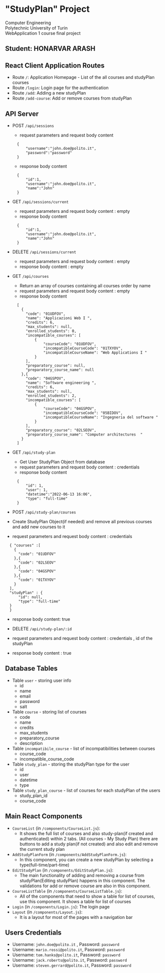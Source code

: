 # "StudyPlan" Project
Computer Engineering <br />
Polytechnic University of Turin <br />
WebApplication 1 course final project <br />
## Student: HONARVAR ARASH 

## React Client Application Routes

- Route `/`: Application Homepage - List of the all courses and studyPlan courses
- Route `/login`: Login page for the authentication
- Route `/add`: Adding a new studyPlan 
- Route `/add-course`: Add or remove courses from studyPlan

## API Server

- POST `/api/sessions`
  - request parameters and request body content
  ```
    {
        "username":"john.doe@polito.it",
        "password":"password"
    }
  ```
  - response body content
  ```
    {
        "id":1,
        "username":"john.doe@polito.it",
        "name":"John"
    }
  ```
- GET `/api/sessions/current`
  - request parameters and request body content : empty
  - response body content
  ```
    {
        "id":1,
        "username":"john.doe@polito.it",
        "name":"John"
    }
  ```
- DELETE `/api/sessions/current`
  - request parameters and request body content : empty
  - response body content : empty

- GET `/api/courses`
  - Return an array of courses containing all courses order by name
  - request parameters and request body content : empty
  - response body content
  ```
    [
      {
        "code": "01UDFOV",
        "name": "Applicazioni Web I ",
        "credits": 6,
        "max_students": null,
        "enrolled_students": 0,
        "incompatible_courses": [
            {
                "courseCode": "01UDFOV",
                "incompatibleCourseCode": "01TXYOV",
                "incompatibleCourseName": "Web Applications I "
            }
        ],
        "preparatory_course": null,
        "preparatory_course_name": null
      },{
        "code": "04GSPOV",
        "name": "Software engineering ",
        "credits": 6,
        "max_students": null,
        "enrolled_students": 2,
        "incompatible_courses": [
            {
                "courseCode": "04GSPOV",
                "incompatibleCourseCode": "05BIDOV",
                "incompatibleCourseName": "Ingegneria del software "
            }
        ],
        "preparatory_course": "02LSEOV",
        "preparatory_course_name": "Computer architectures  "
      }
    ]
  ```
- GET `/api/study-plan`
  - Get User StudyPlan Object from database
  - request parameters and request body content : credentials
  - response body content
  ```
    {
        "id": 1,
        "user": 1,
        "datetime":"2022-06-13 16:06",
        "type": "full-time"
    }
  ```

 - POST `/api/study-plan/courses`
  - Create StudyPlan Object(if needed) and remove all previous courses and add new courses to it
  - request parameters and request body content : credentials
  ```
    { "courses" :[
      {
        "code": "01UDFOV"
      },{
        "code": "02LSEOV"
      },{
        "code": "04GSPOV"
      },{
        "code": "01TXYOV"
      }
    ],
    "studyPlan" : {
        "id": null,
        "type": "full-time"
    }
    }
  ```
  - response body content: true

  - DELETE `/api/study-plan/:id`
  - request parameters and request body content : credentials , id of the studyPlan
  - response body content : true

## Database Tables

- Table `user` - storing user info 
  - id
  - name
  - email
  - password
  - salt
- Table `course` - storing list of courses
  - code
  - name
  - credits
  - max_students
  - preparatory_course
  - description
- Table `incompatibile_course` - list of incompatibilities between courses
  - course_code
  - incompatible_course_code 
- Table `study_plan` - storing the studyPlan type for the user
  - id
  - user
  - datetime
  - type
- Table `study_plan_course` - list of courses for each studyPlan of the users         
  - study_plan_id
  - course_code

## Main React Components

- `CourseList` (in `/components/CourseList.js`): 
  - It shows the full list of courses and also study-plan(if created and authenticated) within 2 tabs.
(All courses -  My Study Plan)
there are buttons to add a study plan(if not created) and also edit and remove the current study plan
- `AddStudyPlanForm` (in `/components/AddStudyPlanForm.js`): 
  - In this component, you can create a new studyPlan by selecting a type(full-time/part-time)
- `EditStudyPlan` (in `/components/EditStudyPlan.js`): 
  - The main functionality of adding and removing a course from studyPlan(Editing studyPlan) happens in this component. The validations for add or remove course are also in this component.
- `CourseListTable` (in `/components/CourseListTable.js`): 
  - All of the components that need to show a table for list of courses, use this component. It shows a table for list of courses
- `Login` (in `/components/Login.js`): The login page
- `Layout` (in `/components/Layout.js`): 
  - It is a layout for most of the pages with a navigation bar

## Users Credentials

- Username: `john.doe@polito.it` , Password: `password`
- Username: `mario.rossi@polito.it`, Password: `password`
- Username: `tom.hanks@polito.it`, Password: `password`
- Username: `jack.roberts@polito.it`, Password: `password`
- Username: `steven.gerrard@polito.it`, Password: `password`
